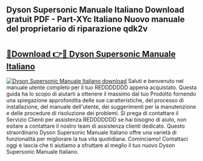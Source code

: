 ## Dyson Supersonic Manuale Italiano Download gratuit PDF - Part-XYc Italiano Nuovo manuale del proprietario di riparazione qdk2v

# <h2><a href="http://dfdxyiz.blite.top/?on=Dyson+Supersonic+Manuale+Italiano">🔗Download 👉🔴 Dyson Supersonic Manuale Italiano</a></h2>

[![Dyson Supersonic Manuale Italiano download](https://i.imgur.com/lujVjoI.png)](http://dfdxyiz.blite.top/?on=Dyson+Supersonic+Manuale+Italiano)
Saluti e benvenuto nel manuale utente completo per il tuo REDDDDDDD appena acquistato. Questa guida ha lo scopo di aiutarti a ottenere il massimo dal tuo Prodotto fornendo una spiegazione approfondita delle sue caratteristiche, del processo di installazione, del manuale dell'utente, dei suggerimenti per la manutenzione e delle procedure di risoluzione dei problemi. Si prega di contattare il Servizio Clienti per assistenza REDDDDDDD se hai bisogno di aiuto, non esitare a contattare il nostro team di assistenza clienti dedicato. Questo straordinario Dyson Supersonic Manuale Italiano offre una varietà di funzionalità per migliorare la tua vita quotidiana. Cominciamo! Contattaci oggi e lascia che ti aiutiamo a sfruttare al meglio il tuo nuovo Dyson Supersonic Manuale Italiano.
